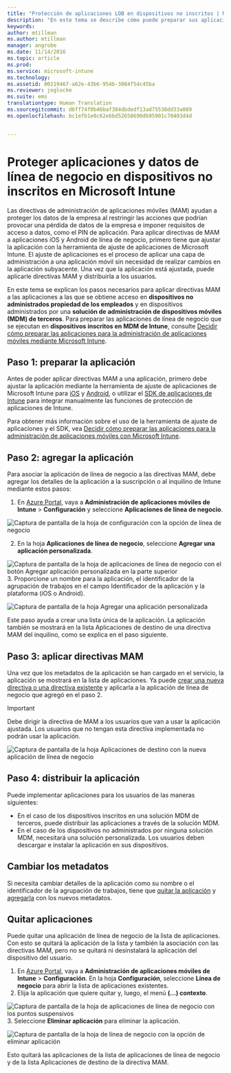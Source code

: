 ```yaml
---
title: "Protección de aplicaciones LOB en dispositivos no inscritos | Microsoft Intune"
description: "En este tema se describe cómo puede preparar sus aplicaciones personalizadas de línea de negocios de manera que sea posible aplicar directivas de administración de aplicaciones móviles que le ayuden a evitar la pérdida de datos."
keywords: 
author: mtillman
ms.author: mtillman
manager: angrobe
ms.date: 11/14/2016
ms.topic: article
ms.prod: 
ms.service: microsoft-intune
ms.technology: 
ms.assetid: 00219467-a62e-43b6-954b-3084f54c45ba
ms.reviewer: joglocke
ms.suite: ems
translationtype: Human Translation
ms.sourcegitcommit: d6ff74f0b46baf384dbdedf13ad75538dd33a089
ms.openlocfilehash: bc1efb1e0c62e6bd52658690db95901c70403d4d


---
```


# <a name="protect-line-of-business-apps-and-data-on-devices-that-are-not-enrolled-in-microsoft-intune"></a>Proteger aplicaciones y datos de línea de negocio en dispositivos no inscritos en Microsoft Intune

Las directivas de administración de aplicaciones móviles (MAM) ayudan a proteger los datos de la empresa al restringir las acciones que podrían provocar una pérdida de datos de la empresa e imponer requisitos de acceso a datos, como el PIN de aplicación. Para aplicar directivas de MAM a aplicaciones iOS y Android de línea de negocio, primero tiene que ajustar la aplicación con la herramienta de ajuste de aplicaciones de Microsoft Intune. El ajuste de aplicaciones es el proceso de aplicar una capa de administración a una aplicación móvil sin necesidad de realizar cambios en la aplicación subyacente. Una vez que la aplicación está ajustada, puede aplicarle directivas MAM y distribuirla a los usuarios.  

En este tema se explican los pasos necesarios para aplicar directivas MAM a las aplicaciones a las que se obtiene acceso en **dispositivos no administrados propiedad de los empleados** y en dispositivos administrados por una **solución de administración de dispositivos móviles (MDM) de terceros**.  Para preparar las aplicaciones de línea de negocio que se ejecutan en **dispositivos inscritos en MDM de Intune**, consulte [Decidir cómo preparar las aplicaciones para la administración de aplicaciones móviles mediante Microsoft Intune](decide-how-to-prepare-apps-for-mobile-application-management-with-microsoft-intune.md).


##  <a name="step-1-prepare-the-app"></a>Paso 1: preparar la aplicación

Antes de poder aplicar directivas MAM a una aplicación, primero debe ajustar la aplicación mediante la herramienta de ajuste de aplicaciones de Microsoft Intune para [iOS](prepare-ios-apps-for-mobile-application-management-with-the-microsoft-intune-app-wrapping-tool.md) y [Android](prepare-android-apps-for-mobile-application-management-with-the-microsoft-intune-app-wrapping-tool.md), o utilizar el [SDK de aplicaciones de Intune](../develop/intune-app-sdk.md) para integrar manualmente las funciones de protección de aplicaciones de Intune.

Para obtener más información sobre el uso de la herramienta de ajuste de aplicaciones y el SDK, vea [Decidir cómo preparar las aplicaciones para la administración de aplicaciones móviles con Microsoft Intune](decide-how-to-prepare-apps-for-mobile-application-management-with-microsoft-intune.md).

## <a name="step-2-add-the-app"></a>Paso 2: agregar la aplicación

Para asociar la aplicación de línea de negocio a las directivas MAM, debe agregar los detalles de la aplicación a la suscripción o al inquilino de Intune mediante estos pasos:

1. En [Azure Portal](https://portal.azure.com/), vaya a **Administración de aplicaciones móviles de Intune** > **Configuración** y seleccione **Aplicaciones de línea de negocio**.

  ![Captura de pantalla de la hoja de configuración con la opción de línea de negocio](../media/mam-azure-portal-lob-on-settings.png)

2. En la hoja **Aplicaciones de línea de negocio**, seleccione **Agregar una aplicación personalizada**.

  ![Captura de pantalla de la hoja de aplicaciones de línea de negocio con el botón Agregar aplicación personalizada en la parte superior](../media/mam-azure-portal-add-lob-app-action.png)
3.  Proporcione un nombre para la aplicación, el identificador de la agrupación de trabajos en el campo Identificador de la aplicación y la plataforma (iOS o Android).

  ![Captura de pantalla de la hoja Agregar una aplicación personalizada](../media/mam-azure-portal-add-app-details.png)

  Este paso ayuda a crear una lista única de la aplicación. La aplicación también se mostrará en la lista Aplicaciones de destino de una directiva MAM del inquilino, como se explica en el paso siguiente.

## <a name="step-3-apply-mam-policies"></a>Paso 3: aplicar directivas MAM
Una vez que los metadatos de la aplicación se han cargado en el servicio, la aplicación se mostrará en la lista de aplicaciones. Ya puede [crear una nueva directiva o una directiva existente](create-and-deploy-mobile-app-management-policies-with-microsoft-intune.md) y aplicarla a la aplicación de línea de negocio que agregó en el paso 2.

>[!IMPORTANT]
>Debe dirigir la directiva de MAM a los usuarios que van a usar la aplicación ajustada.  Los usuarios que no tengan esta directiva implementada no podrán usar la aplicación.


  ![Captura de pantalla de la hoja Aplicaciones de destino con la nueva aplicación de línea de negocio](../media/mam-azure-portal-lob-on-targeted-app-list.png)
## <a name="step-4-distribute-the-app"></a>Paso 4: distribuir la aplicación
Puede implementar aplicaciones para los usuarios de las maneras siguientes:
* En el caso de los dispositivos inscritos en una solución MDM de terceros, puede distribuir las aplicaciones a través de la solución MDM.
* En el caso de los dispositivos no administrados por ninguna solución MDM, necesitará una solución personalizada. Los usuarios deben descargar e instalar la aplicación en sus dispositivos.

## <a name="change-the-metadata"></a>Cambiar los metadatos
Si necesita cambiar detalles de la aplicación como su nombre o el identificador de la agrupación de trabajos, tiene que [quitar la aplicación](#remove-apps) y [agregarla](#step-2-add-the-app) con los nuevos metadatos.

##  <a name="remove-apps"></a>Quitar aplicaciones
Puede quitar una aplicación de línea de negocio de la lista de aplicaciones. Con esto se quitará la aplicación de la lista y también la asociación con las directivas MAM, pero no se quitará ni desinstalará la aplicación del dispositivo del usuario.  

1.  En [Azure Portal](https://portal.azure.com/), vaya a **Administración de aplicaciones móviles de Intune** > **Configuración**. En la hoja **Configuración**, seleccione **Línea de negocio** para abrir la lista de aplicaciones existentes.  
2.  Elija la aplicación que quiere quitar y, luego, el menú **(...) contexto**.

  ![Captura de pantalla de la hoja de aplicaciones de línea de negocio con los puntos suspensivos](../media/mam-azure-portal-lob-context-menu.png)
3.  Seleccione **Eliminar aplicación** para eliminar la aplicación.

  ![Captura de pantalla de la hoja de línea de negocio con la opción de eliminar aplicación](../media/mam-azure-portal-delete-app.png)

  Esto quitará las aplicaciones de la lista de aplicaciones de línea de negocio y de la lista Aplicaciones de destino de la directiva MAM.



<!--HONumber=Dec16_HO2-->


